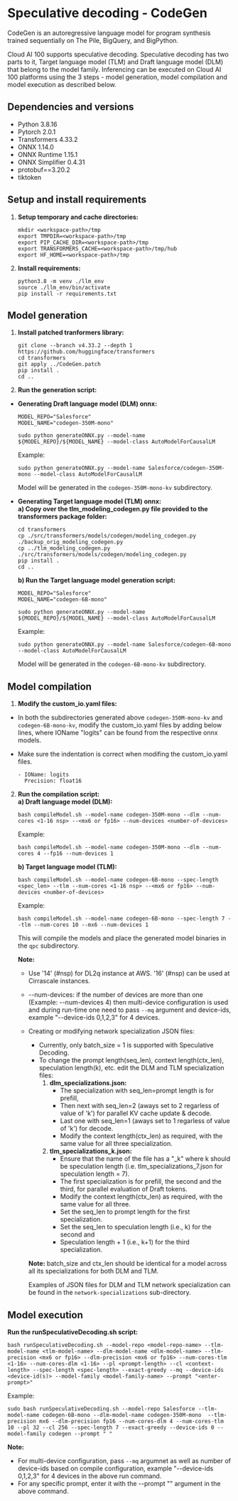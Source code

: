 # Speculative decoding - CodeGen

CodeGen is an autoregressive language model for program synthesis trained sequentially on The Pile, BigQuery, and BigPython.

Cloud AI 100 supports speculative decoding. Speculative decoding has two parts to it, Target language model (TLM) and Draft language model (DLM) that belong to the model family. Inferencing can be executed on Cloud AI 100 platforms using the 3 steps - model generation, model compilation and model execution as described below.

## Dependencies and versions

- Python 3.8.16
- Pytorch 2.0.1
- Transformers 4.33.2
- ONNX 1.14.0
- ONNX Runtime 1.15.1
- ONNX Simplifier 0.4.31
- protobuf==3.20.2
- tiktoken

## Setup and install requirements

1. **Setup temporary and cache directories:**
	```
	mkdir <workspace-path>/tmp
	export TMPDIR=<workspace-path>/tmp
	export PIP_CACHE_DIR=<workspace-path>/tmp
	export TRANSFORMERS_CACHE=<workspace-path>/tmp/hub
	export HF_HOME=<workspace-path>/tmp
	```

2. **Install requirements:**
	```
	python3.8 -m venv ./llm_env
	source ./llm_env/bin/activate
	pip install -r requirements.txt
	```

## Model generation 

1. **Install patched tranformers library:**
	```
	git clone --branch v4.33.2 --depth 1 https://github.com/huggingface/transformers
	cd transformers
	git apply ../CodeGen.patch
	pip install .
	cd ..
	```

2. **Run the generation script:** <br>
 - **Generating Draft language model (DLM) onnx:**
	
	```
	MODEL_REPO="Salesforce"
	MODEL_NAME="codegen-350M-mono"
	
	sudo python generateONNX.py --model-name ${MODEL_REPO}/${MODEL_NAME} --model-class AutoModelForCausalLM
	```

	Example:

	```
	sudo python generateONNX.py --model-name Salesforce/codegen-350M-mono --model-class AutoModelForCausalLM
	```

	Model will be generated in the `codegen-350M-mono-kv` subdirectory.

- **Generating Target language model (TLM) onnx:** <br>
	**a) Copy over the tlm_modeling_codegen.py file provided to the transformers package folder:** <br>
		
	```
	cd transformers
	cp ./src/transformers/models/codegen/modeling_codegen.py ./backup_orig_modeling_codegen.py
	cp ../tlm_modeling_codegen.py ./src/transformers/models/codegen/modeling_codegen.py
	pip install .
	cd ..
	```

	**b) Run the Target language model generation script:**
	
	```
	MODEL_REPO="Salesforce"
	MODEL_NAME="codegen-6B-mono"

	sudo python generateONNX.py --model-name ${MODEL_REPO}/${MODEL_NAME} --model-class AutoModelForCausalLM
	```

	Example:

	```
	sudo python generateONNX.py --model-name Salesforce/codegen-6B-mono --model-class AutoModelForCausalLM
	```

	Model will be generated in the `codegen-6B-mono-kv` subdirectory.

## Model compilation

1. **Modify the custom_io.yaml files:**
- In both the subdirectories generated above `codegen-350M-mono-kv` and `codegen-6B-mono-kv`, modify the custom_io.yaml files by adding below lines, where IOName "logits" can be found from the respective onnx models.
- Make sure the indentation is correct when modifing the custom_io.yaml files.
		
	```
	- IOName: logits
	  Precision: float16
	```

2. **Run the compilation script: <br>
	a) Draft language model (DLM):** <br>

	```
	bash compileModel.sh --model-name codegen-350M-mono --dlm --num-cores <1-16 nsp> --<mx6 or fp16> --num-devices <number-of-devices>
	```

	Example: <br>

	```
	bash compileModel.sh --model-name codegen-350M-mono --dlm --num-cores 4 --fp16 --num-devices 1
	```

	**b) Target language model (TLM):** <br>

	```
	bash compileModel.sh --model-name codegen-6B-mono --spec-length <spec_len> --tlm --num-cores <1-16 nsp> --<mx6 or fp16> --num-devices <number-of-devices>
	```

	Example: <br>

	```
	bash compileModel.sh --model-name codegen-6B-mono --spec-length 7 --tlm --num-cores 10 --mx6 --num-devices 1
	```

	This will compile the models and place the generated model binaries in the `qpc` subdirectory.

	**Note:**
	- Use '14' (#nsp) for DL2q instance at AWS. '16' (#nsp) can be used at Cirrascale instances.
	- --num-devices: if the number of devices are more than one (Example: --num-devices 4) then multi-device configuration is used and during run-time one need to pass `--mq` argument and device-ids, example "--device-ids 0,1,2,3" for 4 devices.
	- Creating or modifying network specialization JSON files:
		- Currently, only batch_size = 1 is supported with Speculative Decoding.
		- To change the prompt length(seq_len), context length(ctx_len), speculation length(k), etc. edit the DLM and TLM specialization files:
			1. **dlm_specializations.json:** <br>
				- The specialization with seq_len=prompt length is for prefill,
				- Then next with seq_len=2 (aways set to 2 regarless of value of 'k') for parallel KV cache update & decode.
				- Last one with seq_len=1 (aways set to 1 regarless of value of 'k') for decode.
				- Modify the context length(ctx_len) as required, with the same value for all three specialization.
			2. **tlm_specializations_k.json:** <br>
				- Ensure that the name of the file has a "_k" where k should be speculation length (i.e. tlm_specializations_7.json for speculation length = 7).
				- The first specialization is for prefill, the second and the third, for parallel evaluation of Draft tokens.
				- Modify the context length(ctx_len) as required, with the same value for all three.
				- Set the seq_len to prompt length for the first specialization.
				- Set the seq_len to speculation length (i.e., k) for the second and
				- Speculation length + 1 (i.e., k+1) for the third specialization.

		**Note:**
		batch_size and ctx_len should be identical for a model across all its specializations for both DLM and TLM.
		

		Examples of JSON files for DLM and TLM network specialization can be found in the `network-specializations` sub-directory.

## Model execution
**Run the runSpeculativeDecoding.sh script:**
		
```
bash runSpeculativeDecoding.sh --model-repo <model-repo-name> --tlm-model-name <tlm-model-name> --dlm-model-name <dlm-model-name> --tlm-precision <mx6 or fp16> --dlm-precision <mx6 or fp16> --num-cores-tlm <1-16> --num-cores-dlm <1-16> --pl <prompt-length> --cl <context-length> --spec-length <spec-length> --exact-greedy --mq --device-ids <device-id(s)> --model-family <model-family-name> --prompt "<enter-prompt>"
```

Example: <br>

```
sudo bash runSpeculativeDecoding.sh --model-repo Salesforce --tlm-model-name codegen-6B-mono --dlm-model-name codegen-350M-mono  --tlm-precision mx6 --dlm-precision fp16 --num-cores-dlm 4 --num-cores-tlm 10 --pl 32 --cl 256 --spec-length 7 --exact-greedy --device-ids 0 --model-family codegen --prompt " "
```

**Note:** <br>
- For multi-device configuration, pass `--mq` argumnet as well as number of device-ids based on compile configuration, example "--device-ids 0,1,2,3" for 4 devices in the above run command.
- For any specific prompt, enter it with the --prompt "<enter-prompt>" argument in the above command.
